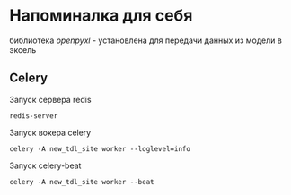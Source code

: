 # Напоминалка для себя

библиотека *openpyxl* - установлена для передачи данных из модели в эксель

## Celery

Запуск сервера redis
```shell
redis-server
```
Запуск вокера celery
```shell
celery -A new_tdl_site worker --loglevel=info
```
Запуск celery-beat
```shell
celery -A new_tdl_site worker --beat
```